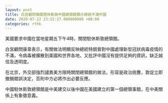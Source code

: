 ```yaml
---
layout: post
title: 白宮顧問稱關閉休斯敦中國總領館顯示總統不滿中國
date: 2020-07-22 23:52:27.000000000 +08:00
categories: rthk
---
```


美國要求中國在當地星期五下午4時，關閉駐休斯敦總領館。

白宮顧問康韋表示，有關做法明顯反映總統特朗普對中國處理新型冠狀病毒疫情的不滿，令病毒被擴散到美國和世界各地，又批評中國沒有提供足夠的資訊，缺乏誠信及透明度。

在北京，外交部強烈譴責美方限時關閉總領館的做法，形容是政治挑釁，敦促立即撤銷錯誤決定，否則中方必將作出必要反應。

中國駐休斯敦總領館是中美建交以後中國在美國建立的第一個總領事館，在中美關係上有象徵意義。
